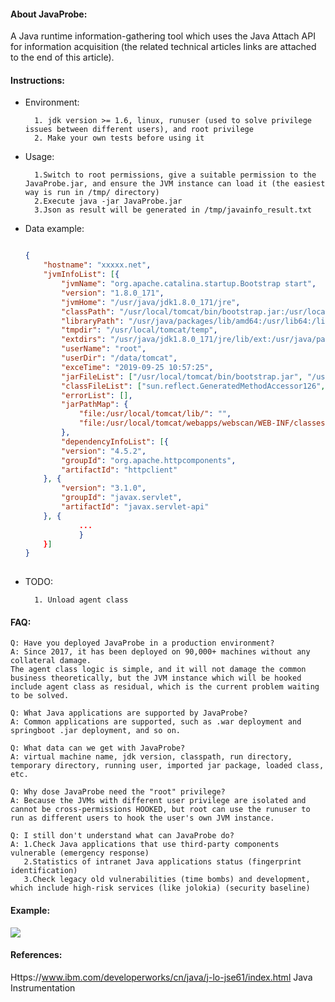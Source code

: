 
#### About JavaProbe:

A Java runtime information-gathering tool which uses the Java Attach API for information acquisition (the related technical articles links are attached to the end of this article).


#### Instructions:

* Environment:    

        1. jdk version >= 1.6, linux, runuser (used to solve privilege issues between different users), and root privilege
        2. Make your own tests before using it


* Usage:

        1.Switch to root permissions, give a suitable permission to the JavaProbe.jar, and ensure the JVM instance can load it (the easiest way is run in /tmp/ directory)        
        2.Execute java -jar JavaProbe.jar
        3.Json as result will be generated in /tmp/javainfo_result.txt
    
* Data example:


    ```json
    
    {
        "hostname": "xxxxx.net",
        "jvmInfoList": [{
            "jvmName": "org.apache.catalina.startup.Bootstrap start",
            "version": "1.8.0_171",
            "jvmHome": "/usr/java/jdk1.8.0_171/jre",
            "classPath": "/usr/local/tomcat/bin/bootstrap.jar:/usr/local/tomcat/bin/tomcat-juli.jar",
            "libraryPath": "/usr/java/packages/lib/amd64:/usr/lib64:/lib64:/lib:/usr/lib",
            "tmpdir": "/usr/local/tomcat/temp",
            "extdirs": "/usr/java/jdk1.8.0_171/jre/lib/ext:/usr/java/packages/lib/ext",
            "userName": "root",
            "userDir": "/data/tomcat",
            "exceTime": "2019-09-25 10:57:25",
            "jarFileList": ["/usr/local/tomcat/bin/bootstrap.jar", "/usr/local/tomca/webapps/webscan/WEB-INF/lib/fastjson-1.2.58.jar", ".. ..."],
            "classFileList": ["sun.reflect.GeneratedMethodAccessor126", "....."],
            "errorList": [],
            "jarPathMap": {
                "file:/usr/local/tomcat/lib/": "",
                "file:/usr/local/tomcat/webapps/webscan/WEB-INF/classes/": ""
            },
            "dependencyInfoList": [{
			"version": "4.5.2",
			"groupId": "org.apache.httpcomponents",
			"artifactId": "httpclient"
		}, {
			"version": "3.1.0",
			"groupId": "javax.servlet",
			"artifactId": "javax.servlet-api"
		}, {
                ...
                }
        }]
    }
        
    ``` 

* TODO:

        1. Unload agent class

#### FAQ:

    Q: Have you deployed JavaProbe in a production environment? 
    A: Since 2017, it has been deployed on 90,000+ machines without any collateral damage.
    The agent class logic is simple, and it will not damage the common business theoretically, but the JVM instance which will be hooked include agent class as residual, which is the current problem waiting to be solved. 
    
    Q: What Java applications are supported by JavaProbe?
    A: Common applications are supported, such as .war deployment and springboot .jar deployment, and so on.
    
    Q: What data can we get with JavaProbe?  
    A: virtual machine name, jdk version, classpath, run directory, temporary directory, running user, imported jar package, loaded class, etc.
    
    Q: Why dose JavaProbe need the "root" privilege?
    A: Because the JVMs with different user privilege are isolated and cannot be cross-permissions HOOKED, but root can use the runuser to run as different users to hook the user's own JVM instance.
    
    Q: I still don't understand what can JavaProbe do?
    A: 1.Check Java applications that use third-party components vulnerable (emergency response)
       2.Statistics of intranet Java applications status (fingerprint identification)
       3.Check legacy old vulnerabilities (time bombs) and development, which include high-risk services (like jolokia) (security baseline)

#### Example:
![](https://i.bmp.ovh/imgs/2019/09/df7b2af94f8da804.png)

#### References:
Https://www.ibm.com/developerworks/cn/java/j-lo-jse61/index.html Java Instrumentation

